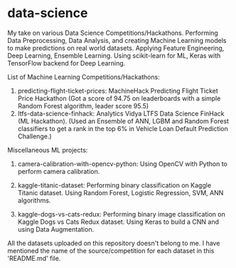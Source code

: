 # data-science 
My take on various Data Science Competitions/Hackathons. Performing Data Preprocessing, Data Analysis, and creating Machine Learning models to make predictions on real world datasets. Applying Feature Engineering, Deep Learning, Ensemble Learning.
Using scikit-learn for ML, Keras with TensorFlow backend for Deep Learning.

List of Machine Learning Competitions/Hackathons:
1) predicting-flight-ticket-prices: MachineHack Predicting Flight Ticket Price Hackathon (Got a score of 94.75 on leaderboards with a simple Random Forest algorithm, leader score 95.5) 
2) ltfs-data-science-finhack: Analytics Vidya LTFS Data Science FinHack (ML Hackathon). (Used an Ensemble of ANN, LGBM and 
Random Forest classifiers to get a rank in the top 6% in Vehicle Loan Default Prediction Challenge.)



Miscellaneous ML projects:
1) camera-calibration-with-opencv-python: Using OpenCV with Python to perform camera calibration. 

2) kaggle-titanic-dataset: Performing binary classification on Kaggle Titanic dataset. Using Random Forest, Logistic Regression, SVM, ANN algorithms. 

3) kaggle-dogs-vs-cats-redux: Performing binary image classification on Kaggle Dogs vs Cats Redux dataset. Using Keras to build a CNN and using Data Augmentation.



All the datasets uploaded on this repository doesn't belong to me. I have mentioned the name of the source/competition for each dataset in this 'README.md' file. 

